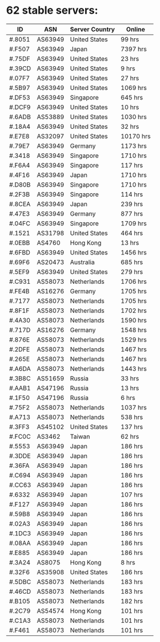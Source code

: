 # 62 stable servers:

| ID | ASN | Server Country | Online |
| ------ | ------ | ------ | ------ |
| #.8051 | AS63949 | United States | 99 hrs |
| #.F507 | AS63949 | Japan | 7397 hrs |
| #.75DF | AS63949 | United States | 23 hrs |
| #.39CD | AS63949 | United States | 9 hrs |
| #.07F7 | AS63949 | United States | 27 hrs |
| #.5B97 | AS63949 | United States | 1069 hrs |
| #.DF53 | AS63949 | Singapore | 645 hrs |
| #.DCF9 | AS63949 | United States | 10 hrs |
| #.6ADB | AS53889 | United States | 1030 hrs |
| #.18A4 | AS63949 | United States | 32 hrs |
| #.E7E8 | AS32097 | United States | 10170 hrs |
| #.79E7 | AS63949 | Germany | 1173 hrs |
| #.3418 | AS63949 | Singapore | 1710 hrs |
| #.F6A4 | AS63949 | Singapore | 117 hrs |
| #.4F16 | AS63949 | Japan | 1710 hrs |
| #.D80B | AS63949 | Singapore | 1710 hrs |
| #.2F3B | AS63949 | Singapore | 114 hrs |
| #.8CEA | AS63949 | Japan | 239 hrs |
| #.47E3 | AS63949 | Germany | 877 hrs |
| #.04FC | AS63949 | Singapore | 1709 hrs |
| #.1521 | AS31798 | United States | 464 hrs |
| #.0EBB | AS4760 | Hong Kong | 13 hrs |
| #.6FBD | AS63949 | United States | 1456 hrs |
| #.69F6 | AS20473 | Australia | 685 hrs |
| #.5EF9 | AS63949 | United States | 279 hrs |
| #.C931 | AS58073 | Netherlands | 1706 hrs |
| #.FE4B | AS16276 | Germany | 1705 hrs |
| #.7177 | AS58073 | Netherlands | 1705 hrs |
| #.8F1F | AS58073 | Netherlands | 1702 hrs |
| #.4A30 | AS58073 | Netherlands | 1590 hrs |
| #.717D | AS16276 | Germany | 1548 hrs |
| #.876E | AS58073 | Netherlands | 1529 hrs |
| #.2DFE | AS58073 | Netherlands | 1467 hrs |
| #.265E | AS58073 | Netherlands | 1467 hrs |
| #.A6DA | AS58073 | Netherlands | 1443 hrs |
| #.3B8C | AS51659 | Russia | 33 hrs |
| #.AAB1 | AS47196 | Russia | 13 hrs |
| #.1F50 | AS47196 | Russia | 6 hrs |
| #.75F2 | AS58073 | Netherlands | 1037 hrs |
| #.A713 | AS58073 | Netherlands | 538 hrs |
| #.3FF3 | AS45102 | United States | 137 hrs |
| #.FC0C | AS3462 | Taiwan | 62 hrs |
| #.5553 | AS63949 | Japan | 186 hrs |
| #.3DDE | AS63949 | Japan | 186 hrs |
| #.36FA | AS63949 | Japan | 186 hrs |
| #.C694 | AS63949 | Japan | 186 hrs |
| #.CC63 | AS63949 | Japan | 186 hrs |
| #.6332 | AS63949 | Japan | 107 hrs |
| #.F127 | AS63949 | Japan | 186 hrs |
| #.59B8 | AS63949 | Japan | 186 hrs |
| #.02A3 | AS63949 | Japan | 186 hrs |
| #.1DC3 | AS63949 | Japan | 186 hrs |
| #.08AA | AS63949 | Japan | 186 hrs |
| #.E885 | AS63949 | Japan | 186 hrs |
| #.3A24 | AS8075 | Hong Kong | 8 hrs |
| #.32F6 | AS35908 | United States | 186 hrs |
| #.5DBC | AS58073 | Netherlands | 183 hrs |
| #.46CD | AS58073 | Netherlands | 183 hrs |
| #.B105 | AS58073 | Netherlands | 182 hrs |
| #.2C79 | AS54574 | Hong Kong | 101 hrs |
| #.C1A3 | AS58073 | Netherlands | 101 hrs |
| #.F461 | AS58073 | Netherlands | 101 hrs |

